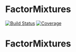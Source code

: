 # FactorMixtures

[![Build Status](https://github.com/john-c-davey/FactorMixtures.jl/actions/workflows/CI.yml/badge.svg?branch=main)](https://github.com/john-c-davey/FactorMixtures.jl/actions/workflows/CI.yml?query=branch%3Amain)
[![Coverage](https://codecov.io/gh/john-c-davey/FactorMixtures.jl/branch/main/graph/badge.svg)](https://codecov.io/gh/john-c-davey/FactorMixtures.jl)
# FactorMixtures
